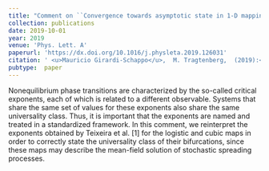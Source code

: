 ```yaml
---
title: "Comment on ``Convergence towards asymptotic state in 1-D mappings: A scaling investigation&apos;&apos;"
collection: publications
date: 2019-10-01
year: 2019
venue: 'Phys. Lett. A'
paperurl: 'https://dx.doi.org/10.1016/j.physleta.2019.126031'
citation: ' <u>Mauricio Girardi-Schappo</u>,  M. Tragtenberg,  (2019):<i>Comment on ``Convergence towards asymptotic state in 1-D mappings: A scaling investigation&amp;apos;&amp;apos;.</i> <b>Phys. Lett. A 383(36)</b>: 126031.'
pubtype:  paper
---
```

Nonequilibrium phase transitions are characterized by the so-called critical exponents, each of which is related to a different observable. Systems that share the same set of values for these exponents also share the same universality class. Thus, it is important that the exponents are named and treated in a standardized framework. In this comment, we reinterpret the exponents obtained by Teixeira et al. [1] for the logistic and cubic maps in order to correctly state the universality class of their bifurcations, since these maps may describe the mean-field solution of stochastic spreading processes.